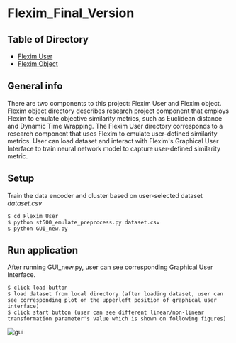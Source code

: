 
# Flexim_Final_Version
## Table of Directory
* [Flexim User](https://github.com/chelsea97/Flexim_Final_Version/tree/main/Flexim_User)
* [Flexim Object](https://github.com/chelsea97/Flexim_Final_Version/tree/main/Flexim_object)
## General info
There are two components to this project: Flexim User and Flexim object. Flexim object directory describes research project component that employs Flexim to emulate objective similarity metrics, such as Euclidean distance and Dynamic Time Wrapping. The Flexim User directory corresponds to a research component that uses Flexim to emulate user-defined similarity metrics. User can load dataset and interact with Flexim's Graphical User Interface to train neural network model to capture user-defined similarity metric.
## Setup
Train the data encoder and cluster based on user-selected dataset *dataset.csv*
```
$ cd Flexim_User
$ python st500_emulate_preprocess.py dataset.csv
$ python GUI_new.py
```
## Run application
After running GUI_new.py, user can see corresponding Graphical User Interface.
```
$ click load button
$ load dataset from local directory (after loading dataset, user can see corresponding plot on the upperleft position of graphical user interface)
$ click start button (user can see different linear/non-linear transformation parameter's value which is shown on following figures)
```
![gui](https://user-images.githubusercontent.com/28042893/212168889-9af1a342-12a7-4d35-a552-afe30f886fbf.png)
